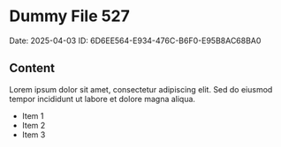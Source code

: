 # Dummy File 527

Date: 2025-04-03
ID: 6D6EE564-E934-476C-B6F0-E95B8AC68BA0

## Content

Lorem ipsum dolor sit amet, consectetur adipiscing elit.
Sed do eiusmod tempor incididunt ut labore et dolore magna aliqua.

* Item 1
* Item 2
* Item 3

